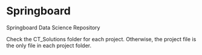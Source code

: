 # Springboard
Springboard Data Science Repository

Check the CT_Solutions folder for each project.
Otherwise, the project file is the only file in each project folder.
